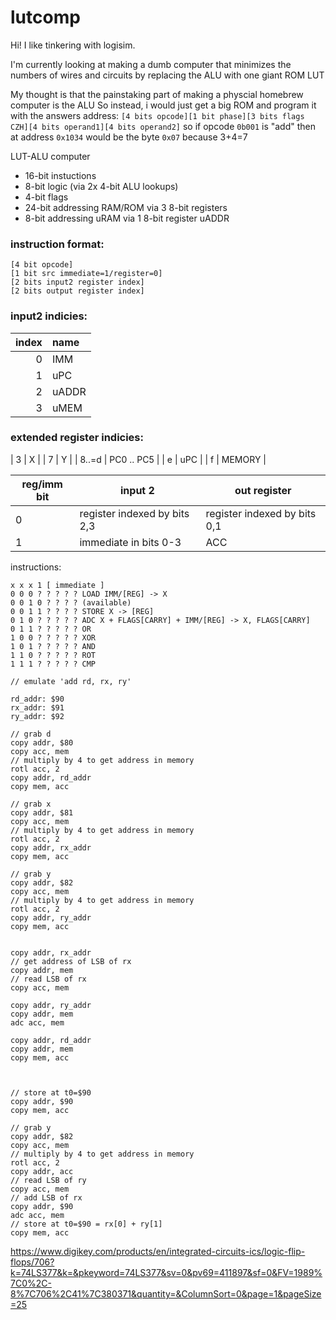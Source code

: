 # lutcomp

Hi! I like tinkering with logisim.  

I'm currently looking at making a dumb computer that minimizes the numbers of wires and circuits by replacing the ALU with one giant ROM LUT

My thought is that the painstaking part of making a physcial homebrew computer is the ALU
So instead, i would just get a big ROM and program it with the answers
address: `[4 bits opcode][1 bit phase][3 bits flags CZH][4 bits operand1][4 bits operand2]`
so if opcode `0b001` is "add" then at address `0x1034` would be the byte `0x07` because 3+4=7


LUT-ALU computer

* 16-bit instuctions
* 8-bit logic (via 2x 4-bit ALU lookups)
* 4-bit flags
* 24-bit addressing RAM/ROM via 3 8-bit registers
* 8-bit addressing uRAM via 1 8-bit register uADDR

### instruction format:
```
[4 bit opcode]
[1 bit src immediate=1/register=0]
[2 bits input2 register index]
[2 bits output register index]
```

### input2 indicies:
| index | name |
| ----: | :--- |
| 0 | IMM |
| 1 | uPC |
| 2 | uADDR |
| 3 | uMEM |

### extended register indicies:

| 3 | X |
| 7 | Y |
| 8..=d | PC0 .. PC5 |
| e | uPC |
| f | MEMORY |

| reg/imm bit | input 2 | out register | 
| --- | --- | --- |
|  0  | register indexed by bits 2,3 | register indexed by bits 0,1 |
|  1  | immediate in bits 0-3 | ACC |

instructions:
```
x x x 1 [ immediate ] 
0 0 0 ? ? ? ? ? LOAD IMM/[REG] -> X
0 0 1 0 ? ? ? ? (available) 
0 0 1 1 ? ? ? ? STORE X -> [REG]
0 1 0 ? ? ? ? ? ADC X + FLAGS[CARRY] + IMM/[REG] -> X, FLAGS[CARRY]
0 1 1 ? ? ? ? ? OR
1 0 0 ? ? ? ? ? XOR
1 0 1 ? ? ? ? ? AND
1 1 0 ? ? ? ? ? ROT
1 1 1 ? ? ? ? ? CMP
```

```
// emulate 'add rd, rx, ry'

rd_addr: $90
rx_addr: $91
ry_addr: $92

// grab d
copy addr, $80
copy acc, mem
// multiply by 4 to get address in memory
rotl acc, 2
copy addr, rd_addr
copy mem, acc

// grab x
copy addr, $81
copy acc, mem
// multiply by 4 to get address in memory
rotl acc, 2
copy addr, rx_addr
copy mem, acc

// grab y
copy addr, $82
copy acc, mem
// multiply by 4 to get address in memory
rotl acc, 2
copy addr, ry_addr
copy mem, acc


copy addr, rx_addr
// get address of LSB of rx
copy addr, mem
// read LSB of rx
copy acc, mem

copy addr, ry_addr
copy addr, mem
adc acc, mem

copy addr, rd_addr
copy addr, mem
copy mem, acc



// store at t0=$90
copy addr, $90 
copy mem, acc

// grab y
copy addr, $82
copy acc, mem
// multiply by 4 to get address in memory
rotl acc, 2
copy addr, acc
// read LSB of ry
copy acc, mem
// add LSB of rx
copy addr, $90 
adc acc, mem
// store at t0=$90 = rx[0] + ry[1]
copy mem, acc

```
https://www.digikey.com/products/en/integrated-circuits-ics/logic-flip-flops/706?k=74LS377&k=&pkeyword=74LS377&sv=0&pv69=411897&sf=0&FV=1989%7C0%2C-8%7C706%2C41%7C380371&quantity=&ColumnSort=0&page=1&pageSize=25